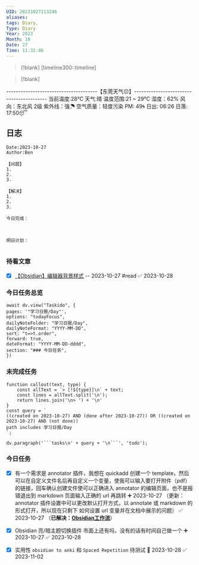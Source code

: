 ```yaml
---
UID: 20231027113246
aliases: 
tags: Diary,
Type: Diary
Year: 2023
Month: 10
Date: 27
Time: 11:32:46
---
```

> [!blank] 
> [timeline300::timeline]

>[!blank]
> 
--------------------------------------【东莞天气😕】-----------------------------------------
当前温度:28℃
天气:晴
温度范围:21 ~ 29℃
湿度：62%
风向：东北风 2级
紫外线：强☂
空气质量：轻度污染 PM: 49🌀
日出: 06:26 日落: 17:50😴

## 日志

```
Date:2023-10-27
Author:Ben

【问题】
1.
2.
3.

【解决】
1.
2.
3.

今日完成：



明日计划：


```




### 待看文章

- [x] [【Obsidian】编辑器背景样式](https://zhuanlan.zhihu.com/p/513335445) -- 2023-10-27 #read ✅ 2023-10-28



### 今日任务总览

```dataviewjs
await dv.view("Taskido", {
pages: '"学习日报/Day"',
options: "todayFocus",
dailyNoteFolder: "学习日报/Day",
dailyNoteFormat: "YYYY-MM-DD",
sort: "t=>t.order",
forward: true,
dateFormat: "YYYY-MM-DD-dddd",
section: "### 今日任务",
})
```

### 未完成任务

```dataviewjs
function callout(text, type) {
    const allText = `> [!${type}]\n` + text;
    const lines = allText.split('\n');
    return lines.join('\n> ') + '\n'
}
const query = `
((created on 2023-10-27) AND (done after 2023-10-27)) OR ((created on 2023-10-27) AND (not done))
path includes 学习日报/Day
`;

dv.paragraph('```tasks\n' + query + '\n```', 'todo');
```


### 今日任务

- [x] 有一个需求是 annotator 插件，我想在 quickadd 创建一个 template，然后可以在自定义文件名后再自定义一个变量，使我可以输入要打开附件（pdf）的链接，回车确认创建文件使可以正确进入 annotator 的编辑页面，也不是报错退出到 markdown 页面输入正确的 url 再跳转 ➕ 2023-10-27 （更新：annotator 插件设置中可以更改默认打开方式，以 annotate 或 markdown 的形式打开，所以现在只剩下 如何设置 url 变量并在文档中展示的问题） ✅ 2023-10-27 （**已解决：[Obsidian工作流](学习日报/Obsidian工作流.md#^j0cbvb)**）

- [x] Obsidian 亮/暗主题切换插件 市面上还有吗，没有的话有时间自己做一个 ➕ 2023-10-27 ✅ 2023-10-28
- [x] 实用性 `obsidian to anki` 和 `Spaced Repetition` 待测试 📅 2023-10-28 ✅ 2023-11-02